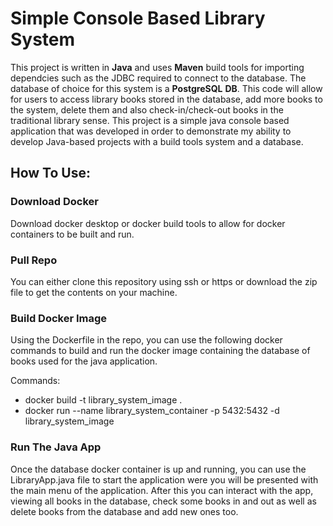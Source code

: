 # Simple Console Based Library System

This project is written in **Java** and uses **Maven** build tools for importing dependcies such as the JDBC required to connect to the database. The database of choice for this system is a **PostgreSQL** **DB**. This code will allow for users to access library books stored in the database, add more books to the system, delete them and also check-in/check-out books in the traditional library sense. This project is a simple java console based application that was developed in order to demonstrate my ability to develop Java-based projects with a build tools system and a database.

## How To Use:
### Download Docker
Download docker desktop or docker build tools to allow for docker containers to be built and run.
### Pull Repo
You can either clone this repository using ssh or https or download the zip file to get the contents on your machine.
### Build Docker Image
Using the Dockerfile in the repo, you can use the following docker commands to build and run the docker image containing the database of books used for the java application. 

Commands:

+ docker build -t library_system_image .
+ docker run --name library_system_container -p 5432:5432 -d library_system_image

### Run The Java App
Once the database docker container is up and running, you can use the LibraryApp.java file to start the application were you will be presented with the main menu of the application. After this you can interact with the app, viewing all books in the database, check some books in and out as well as delete books from the database and add new ones too.
